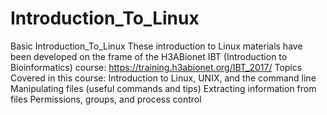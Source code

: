 # Introduction_To_Linux
Basic Introduction_To_Linux
These introduction to Linux materials have been developed on the frame of the H3ABionet IBT (Introduction to Bioinformatics) course: https://training.h3abionet.org/IBT_2017/
Topics Covered in this course:
Introduction to Linux, UNIX, and the command line
Manipulating files (useful commands and tips)
Extracting information from files
Permissions, groups, and process control
